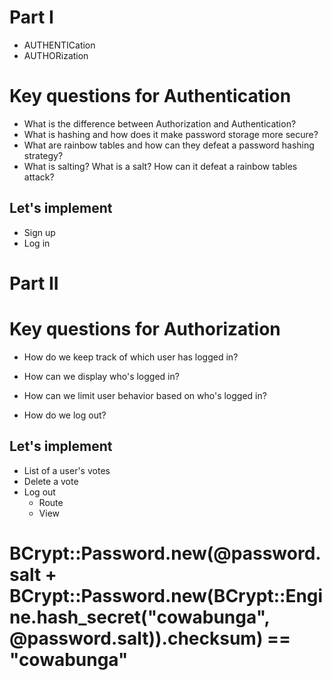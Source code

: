 # Part I

* AUTHENTICation
* AUTHORization

# Key questions for Authentication
*  What is the difference between Authorization and Authentication?
*  What is hashing and how does it make password storage more secure?
*  What are rainbow tables and how can they defeat a password hashing strategy?
*  What is salting? What is a salt? How can it defeat a rainbow tables attack?

## Let's implement
* Sign up
* Log in

# Part II

# Key questions for Authorization
* How do we keep track of which user has logged in?
* How can we display who's logged in?

* How can we limit user behavior based on who's logged in?
* How do we log out?

## Let's implement

* List of a user's votes
* Delete a vote
* Log out
  * Route
  * View


# BCrypt::Password.new(@password.salt + BCrypt::Password.new(BCrypt::Engine.hash_secret("cowabunga", @password.salt)).checksum) == "cowabunga"
